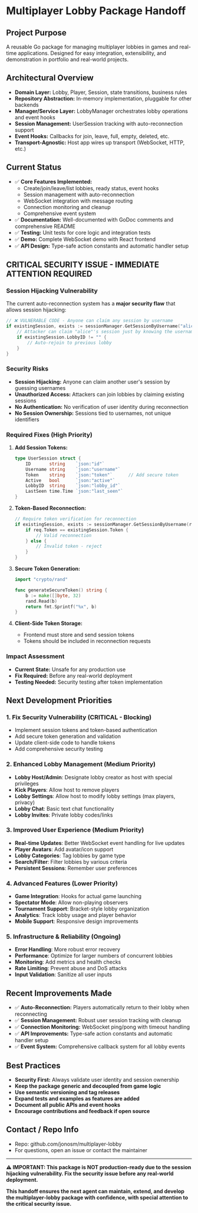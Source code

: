 # Multiplayer Lobby Package Handoff

## Project Purpose
A reusable Go package for managing multiplayer lobbies in games and real-time applications. Designed for easy integration, extensibility, and demonstration in portfolio and real-world projects.

## Architectural Overview
- **Domain Layer:** Lobby, Player, Session, state transitions, business rules
- **Repository Abstraction:** In-memory implementation, pluggable for other backends
- **Manager/Service Layer:** LobbyManager orchestrates lobby operations and event hooks
- **Session Management:** UserSession tracking with auto-reconnection support
- **Event Hooks:** Callbacks for join, leave, full, empty, deleted, etc.
- **Transport-Agnostic:** Host app wires up transport (WebSocket, HTTP, etc.)

## Current Status
- ✅ **Core Features Implemented:**
  - Create/join/leave/list lobbies, ready status, event hooks
  - Session management with auto-reconnection
  - WebSocket integration with message routing
  - Connection monitoring and cleanup
  - Comprehensive event system
- ✅ **Documentation:** Well-documented with GoDoc comments and comprehensive README
- ✅ **Testing:** Unit tests for core logic and integration tests
- ✅ **Demo:** Complete WebSocket demo with React frontend
- ✅ **API Design:** Type-safe action constants and automatic handler setup

## **CRITICAL SECURITY ISSUE - IMMEDIATE ATTENTION REQUIRED**

### **Session Hijacking Vulnerability**
The current auto-reconnection system has a **major security flaw** that allows session hijacking:

```go
// ❌ VULNERABLE CODE - Anyone can claim any session by username
if existingSession, exists := sessionManager.GetSessionByUsername("alice"); exists {
    // Attacker can claim "alice"'s session just by knowing the username!
    if existingSession.LobbyID != "" {
        // Auto-rejoin to previous lobby
    }
}
```

### **Security Risks**
- **Session Hijacking:** Anyone can claim another user's session by guessing usernames
- **Unauthorized Access:** Attackers can join lobbies by claiming existing sessions
- **No Authentication:** No verification of user identity during reconnection
- **No Session Ownership:** Sessions tied to usernames, not unique identifiers

### **Required Fixes (High Priority)**
1. **Add Session Tokens:**
   ```go
   type UserSession struct {
       ID       string    `json:"id"`
       Username string    `json:"username"`
       Token    string    `json:"token"`      // Add secure token
       Active   bool      `json:"active"`
       LobbyID  string    `json:"lobby_id"`
       LastSeen time.Time `json:"last_seen"`
   }
   ```

2. **Token-Based Reconnection:**
   ```go
   // Require token verification for reconnection
   if existingSession, exists := sessionManager.GetSessionByUsername(req.Username); exists {
       if req.Token == existingSession.Token {
           // Valid reconnection
       } else {
           // Invalid token - reject
       }
   }
   ```

3. **Secure Token Generation:**
   ```go
   import "crypto/rand"
   
   func generateSecureToken() string {
       b := make([]byte, 32)
       rand.Read(b)
       return fmt.Sprintf("%x", b)
   }
   ```

4. **Client-Side Token Storage:**
   - Frontend must store and send session tokens
   - Tokens should be included in reconnection requests

### **Impact Assessment**
- **Current State:** Unsafe for any production use
- **Fix Required:** Before any real-world deployment
- **Testing Needed:** Security testing after token implementation

## Next Development Priorities

### 1. **Fix Security Vulnerability** (CRITICAL - Blocking)
- Implement session tokens and token-based authentication
- Add secure token generation and validation
- Update client-side code to handle tokens
- Add comprehensive security testing

### 2. **Enhanced Lobby Management** (Medium Priority)
- **Lobby Host/Admin**: Designate lobby creator as host with special privileges
- **Kick Players**: Allow host to remove players
- **Lobby Settings**: Allow host to modify lobby settings (max players, privacy)
- **Lobby Chat**: Basic text chat functionality
- **Lobby Invites**: Private lobby codes/links

### 3. **Improved User Experience** (Medium Priority)
- **Real-time Updates**: Better WebSocket event handling for live updates
- **Player Avatars**: Add avatar/icon support
- **Lobby Categories**: Tag lobbies by game type
- **Search/Filter**: Filter lobbies by various criteria
- **Persistent Sessions**: Remember user preferences

### 4. **Advanced Features** (Lower Priority)
- **Game Integration**: Hooks for actual game launching
- **Spectator Mode**: Allow non-playing observers
- **Tournament Support**: Bracket-style lobby organization
- **Analytics**: Track lobby usage and player behavior
- **Mobile Support**: Responsive design improvements

### 5. **Infrastructure & Reliability** (Ongoing)
- **Error Handling**: More robust error recovery
- **Performance**: Optimize for larger numbers of concurrent lobbies
- **Monitoring**: Add metrics and health checks
- **Rate Limiting**: Prevent abuse and DoS attacks
- **Input Validation**: Sanitize all user inputs

## Recent Improvements Made
- ✅ **Auto-Reconnection:** Players automatically return to their lobby when reconnecting
- ✅ **Session Management:** Robust user session tracking with cleanup
- ✅ **Connection Monitoring:** WebSocket ping/pong with timeout handling
- ✅ **API Improvements:** Type-safe action constants and automatic handler setup
- ✅ **Event System:** Comprehensive callback system for all lobby events

## Best Practices
- **Security First:** Always validate user identity and session ownership
- **Keep the package generic and decoupled from game logic**
- **Use semantic versioning and tag releases**
- **Expand tests and examples as features are added**
- **Document all public APIs and event hooks**
- **Encourage contributions and feedback if open source**

## Contact / Repo Info
- Repo: github.com/jonosm/multiplayer-lobby
- For questions, open an issue or contact the maintainer

---

**⚠️ IMPORTANT: This package is NOT production-ready due to the session hijacking vulnerability. Fix the security issue before any real-world deployment.**

**This handoff ensures the next agent can maintain, extend, and develop the multiplayer-lobby package with confidence, with special attention to the critical security issue.** 